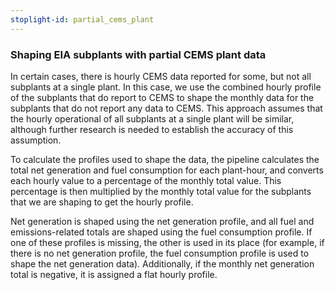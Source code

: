 ```yaml
---
stoplight-id: partial_cems_plant
---
```


### Shaping EIA subplants with partial CEMS plant data

In certain cases, there is hourly CEMS data reported for some, but not all subplants at a single plant. In this case, we use the combined hourly profile of the subplants that do report to CEMS to shape the monthly data for the subplants that do not report any data to CEMS. This approach assumes that the hourly operational of all subplants at a single plant will be similar, although further research is needed to establish the accuracy of this assumption.

To calculate the profiles used to shape the data, the pipeline calculates the total net generation and fuel consumption for each plant-hour, and converts each hourly value to a percentage of the monthly total value. This percentage is then multiplied by the monthly total value for the subplants that we are shaping to get the hourly profile. 

Net generation is shaped using the net generation profile, and all fuel and emissions-related totals are shaped using the fuel consumption profile. If one of these profiles is missing, the other is used in its place (for example, if there is no net generation profile, the fuel consumption profile is used to shape the net generation data). Additionally, if the monthly net generation total is negative, it is assigned a flat hourly profile. 